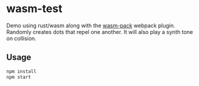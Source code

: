 # wasm-test
Demo using rust/wasm along with the [wasm-pack](https://github.com/wasm-tool/wasm-pack-plugin) webpack plugin. Randomly creates dots that repel one another. It will also play a synth tone on collision.

## Usage

```sh
npm install
npm start
```